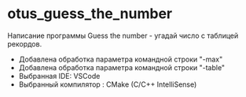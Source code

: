 # otus_guess_the_number

Написание программы Guess the number - угадай число с таблицей рекордов.
* Добавлена обработка параметра командной строки "-max"
* Добавлена обработка параметра командной строки "-table"
* Выбранная IDE: VSCode
* Выбранный компилятор : CMake (C/С++ IntelliSense)
